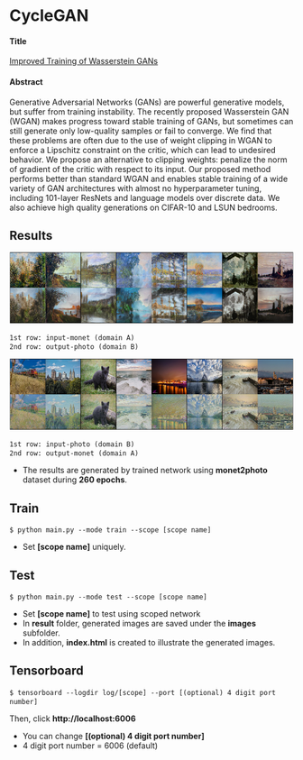 # CycleGAN

#### Title
[Improved Training of Wasserstein GANs](https://arxiv.org/abs/1704.00028)

#### Abstract
Generative Adversarial Networks (GANs) are powerful generative models, but suffer from training instability. The recently proposed Wasserstein GAN (WGAN) makes progress toward stable training of GANs, but sometimes can still generate only low-quality samples or fail to converge. We find that these problems are often due to the use of weight clipping in WGAN to enforce a Lipschitz constraint on the critic, which can lead to undesired behavior. We propose an alternative to clipping weights: penalize the norm of gradient of the critic with respect to its input. Our proposed method performs better than standard WGAN and enables stable training of a wide variety of GAN architectures with almost no hyperparameter tuning, including 101-layer ResNets and language models over discrete data. We also achieve high quality generations on CIFAR-10 and LSUN bedrooms.

## Results
![alt text](./img/generated_images_a2b.png "Generated Images by CycleGAN")

    1st row: input-monet (domain A)
    2nd row: output-photo (domain B)

![alt text](./img/generated_images_b2a.png "Generated Images by CycleGAN")

    1st row: input-photo (domain B)
    2nd row: output-monet (domain A)

* The results are generated by trained network using **monet2photo** dataset during **260 epochs**.

## Train
    $ python main.py --mode train --scope [scope name]

* Set **[scope name]** uniquely.


## Test
    $ python main.py --mode test --scope [scope name]

* Set **[scope name]** to test using scoped network
* In **result** folder, generated images are saved under the **images** subfolder.
* In addition, **index.html** is created to illustrate the generated images.  


## Tensorboard
    $ tensorboard --logdir log/[scope] --port [(optional) 4 digit port number]

Then, click **http://localhost:6006**

* You can change **[(optional) 4 digit port number]**
* 4 digit port number = 6006 (default)
